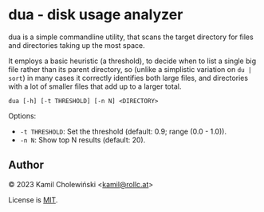 # dua - disk usage analyzer

dua is a simple commandline utility, that scans the target directory
for files and directories taking up the most space.

It employs a basic heuristic (a threshold), to decide when to list a
single big file rather than its parent directory, so (unlike a
simplistic variation on `du | sort`) in many cases it correctly
identifies both large files, and directories with a lot of smaller
files that add up to a larger total.

```
dua [-h] [-t THRESHOLD] [-n N] <DIRECTORY>
```

Options:

- `-t THRESHOLD`: Set the threshold (default: 0.9; range (0.0 - 1.0)).
- `-n N`: Show top N results (default: 20).

## Author

&copy; 2023 Kamil Cholewiński <<kamil@rollc.at>>

License is [MIT](/license.txt).
